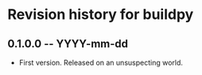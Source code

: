 # Revision history for buildpy

## 0.1.0.0 -- YYYY-mm-dd

* First version. Released on an unsuspecting world.
